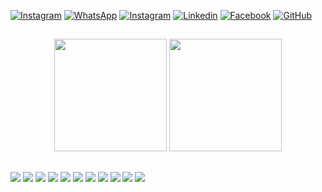 
[![Instagram](https://img.shields.io/badge/Gmail-D14836?style=for-the-badge&logo=gmail&logoColor=white)](mailto:brenos3santiago@gmail.com)
[![WhatsApp](https://img.shields.io/badge/WhatsApp-25D366?style=for-the-badge&logo=whatsapp&logoColor=white)](https://api.whatsapp.com/send/?phone=5571987526512&text&type=phone_number&app_absent=0)
[![Instagram](https://img.shields.io/badge/Instagram-E4405F?style=for-the-badge&logo=instagram&logoColor=white)](https://www.instagram.com/brenosanttiago)
[![Linkedin](https://img.shields.io/badge/LinkedIn-0077B5?style=for-the-badge&logo=linkedin&logoColor=white)](https://www.linkedin.com/in/breno-santiago-721025247/)
[![Facebook](https://img.shields.io/badge/Facebook-1877F2?style=for-the-badge&logo=facebook&logoColor=white)](https://www.facebook.com/profile.php?id=100006843708962)
[![GitHub](https://img.shields.io/badge/GitHub-100000?style=for-the-badge&logo=github&logoColor=white)](https://github.com/brenosanttiago)

##
<div align="center" >
<img height="180em" src="https://github-readme-stats.vercel.app/api?username=brenosanttiago&show_icons=true&theme=gotham#gh-dark-mode-only"/>
<img height="180em" src="https://github-readme-stats.vercel.app/api/top-langs/?username=brenosanttiago&theme=gotham&layout=compact"/>
</div>

##

<div>
  <img src="https://img.shields.io/badge/Windows-0078D6?style=for-the-badge&logo=windows&logoColor=white"/>
  <img src="https://img.shields.io/badge/HTML5-E34F26?style=for-the-badge&logo=html5&logoColor=white"/>
  <img src="https://img.shields.io/badge/CSS3-1572B6?style=for-the-badge&logo=css3&logoColor=white"/>
  <img src="https://img.shields.io/badge/Python-3776AB?style=for-the-badge&logo=python&logoColor=white"/>
  <img src="https://img.shields.io/badge/JavaScript-F7DF1E?style=for-the-badge&logo=javascript&logoColor=black"/>
  <img src="https://img.shields.io/badge/PHP-777BB4?style=for-the-badge&logo=php&logoColor=white"/>
  <img src="https://img.shields.io/badge/Dart-0175C2?style=for-the-badge&logo=dart&logoColor=white"/>
  <img src="https://img.shields.io/badge/Bootstrap-563D7C?style=for-the-badge&logo=bootstrap&logoColor=white"/>
  <img src="https://img.shields.io/badge/MySQL-00000F?style=for-the-badge&logo=mysql&logoColor=white"/>
  <img src="https://img.shields.io/badge/Java-ED8B00?style=for-the-badge&logo=openjdk&logoColor=white"/>
  <img src="https://img.shields.io/badge/C%2B%2B-00599C?style=for-the-badge&logo=c%2B%2B&logoColor=white"/>
</div>
